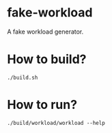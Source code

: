 # fake-workload
A fake workload generator.

# How to build?

```
./build.sh
```

# How to run?

```
./build/workload/workload --help
```
